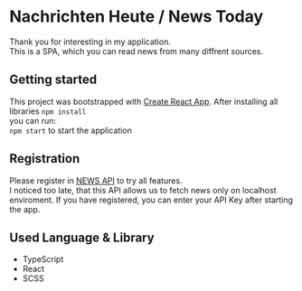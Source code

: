 # Nachrichten Heute / News Today

Thank you for interesting in my application. \
This is a SPA, which you can read news from many diffrent sources. 

## Getting started

This project was bootstrapped with [Create React App](https://create-react-app.dev/).
After installing all libraries `npm install`\
you can run:\
`npm start`
to start the  application

## Registration
Please register in [NEWS API](https://newsapi.org/) to try all features. \
I noticed too late, that this API allows us to fetch news only on localhost enviroment. If you have registered, you can enter your API Key after starting the app.

## Used Language & Library
- TypeScript
- React
- SCSS
